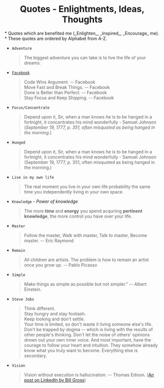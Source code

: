 <html><head><meta charset="utf-8">
<title>Quotes</title>
<link id="css" type="text/css" rel="stylesheet" href="./static/stylesheets/main.css"/></head><body>



<div align="center"><h1>Quotes - Enlightments, Ideas, Thoughts</h1></div>
* Quotes which are benefited me (_Enlighten_, _Inspired_, _Encourage_ me).
* These quotes are ordered by Alphabet from A-Z.



* `Adventure`
  > The biggest adventure you can take is to live the life of your dreams.

* [`Facebook`](http://xuelianghan.tumblr.com/post/52540580981/facebook-slogan) <!-- 2012-10-29 -->
  > Code Wins Argument. -- Facebook  
  > Move Fast and Break Things. -- Facebook  
  > Done is Better than Perfect. -- Facebook <!-- (Rapid prototyping and Fast iteration) -->  
  > Stay Focus and Keep Shipping. -- Facebook <!-- Smart people known that focus is the mechaniasm to success and also to be a failure protection -->   

* `Focus/Concentrate`
  > Depend upon it, Sir, when a man knows he is to be hanged in a fortnight, it concentrates his mind wonderfully - Samuel Johnson (<em>September 19, 1777, p. 351, often misquoted as being hanged in the morning.</em>)  
  > 

* `Hunged`
  > Depend upon it, Sir, when a man knows he is to be hanged in a fortnight, it concentrates his mind wonderfully - Samuel Johnson (September 19, 1777, p. 351, often misquoted as being hanged in the morning.)

* `Live in my own life`
  > The real moment you live in your own life probability the same time you independently living in your own space.

* `Knowledge` - _Power of knowledge_
  > The more <b>time</b> and <b>energy</b> you spend acquriing **pertinent knowledge**, the more control you have over your life.

* `Master`
  > Follow the master, Walk with master, Talk to master, Become master. -- Eric Raymond

* `Remain`
  > All children are artists. The problem is how to remain an artist once you grow up. -- Pablo Picasso

* `Simple`
  > Make things as simple as possible but not simpler." -- Albert Einstein.

* `Steve Jobs`
  > Think different.  
  > Stay hungry and stay fooliash.  
  > Keep looking and don't settle.  
  > Your time is limited, so don't waste it living someone else's life. Don't be trapped by dogma -- which is living with the results of other people's thinking. Don't let the noise of others' opinions drown out your own inner voice. And most important, have the courage to follow your heart and intuition. They somehow already know what you truly want to become. Everything else is secondary.   

* `Vision`
  > Vision without execution is hallucination. -- Thomas Edison. ([An post on LinkedIn by Bill Gross](http://www.linkedin.com/today/post/article/20130505003524-9947747-vision-without-execution-is-hallucination))



</body></html>